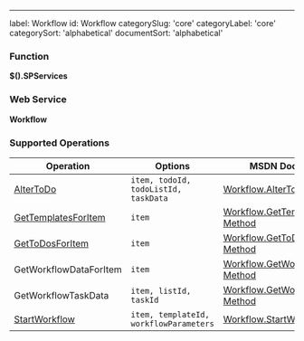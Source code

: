 ---
label: Workflow
id: Workflow
categorySlug: 'core'
categoryLabel: 'core'
categorySort: 'alphabetical'
documentSort: 'alphabetical'

### Function

**$().SPServices**

### Web Service

**Workflow**

### Supported Operations

| Operation | Options | MSDN Documentation | Introduced |
| --------- | ------- | ------------------ | ---------- |
| [AlterToDo](/docs/code/api/Workflow-AlterToDo.md) | `item, todoId, todoListId, taskData` | [Workflow.AlterToDo Method](http://msdn.microsoft.com/en-us/library/workflow.workflow.altertodo(v=office.12).aspx) | [0.6.0](http://spservices.codeplex.com/releases/view/55660) |
| [GetTemplatesForItem](/docs/code/api/Workflow-GetTemplatesForItem.md) | `item` | [Workflow.GetTemplatesForItem Method](http://msdn.microsoft.com/en-us/library/workflow.workflow.gettemplatesforitem.aspx) | [0.3.0](http://spservices.codeplex.com/Release/ProjectReleases.aspx?ReleaseId=33030) |
| [GetToDosForItem](/docs/code/api/Workflow-GetToDosForItem.md) | `item` | [Workflow.GetToDosForItem Method](http://msdn.microsoft.com/en-us/library/workflow.workflow.gettodosforitem.aspx) | [0.3.0](http://spservices.codeplex.com/Release/ProjectReleases.aspx?ReleaseId=33030) |
| GetWorkflowDataForItem | `item` | [Workflow.GetWorkflowDataForItem Method](http://msdn.microsoft.com/en-us/library/workflow.workflow.getworkflowdataforitem.aspx) | [0.3.0](http://spservices.codeplex.com/Release/ProjectReleases.aspx?ReleaseId=33030) |
| GetWorkflowTaskData | `item, listId, taskId` | [Workflow.GetWorkflowTaskData Method](http://msdn.microsoft.com/en-us/library/workflow.workflow.getworkflowtaskdata) | [0.3.0](http://spservices.codeplex.com/Release/ProjectReleases.aspx?ReleaseId=33030) |
| [StartWorkflow](/docs/code/api/Workflow-StartWorkflow.md) | `item, templateId, workflowParameters` | [Workflow.StartWorkflow Method](http://msdn.microsoft.com/en-us/library/workflow.workflow.startworkflow.aspx) | [0.3.0](http://spservices.codeplex.com/Release/ProjectReleases.aspx?ReleaseId=33030) |